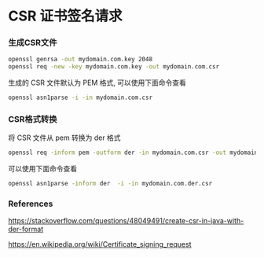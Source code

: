 # CSR 证书签名请求


### 生成CSR文件

```bash
openssl genrsa -out mydomain.com.key 2048
openssl req -new -key mydomain.com.key -out mydomain.com.csr
```

生成的 CSR 文件默认为 PEM 格式, 可以使用下面命令查看

```bash
openssl asn1parse -i -in mydomain.com.csr
```
 
### CSR格式转换

将 CSR 文件从 pem 转换为 der 格式

```bash
openssl req -inform pem -outform der -in mydomain.com.csr -out mydomain.com.der.csr
```


可以使用下面命令查看 

```bash
openssl asn1parse -inform der  -i -in mydomain.com.der.csr
```


### References

https://stackoverflow.com/questions/48049491/create-csr-in-java-with-der-format

https://en.wikipedia.org/wiki/Certificate_signing_request